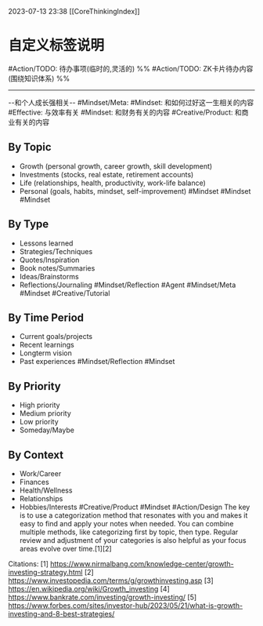 2023-07-13 23:38
[[CoreThinkingIndex]]

# 自定义标签说明

#Action/TODO: 待办事项(临时的,灵活的)
%% #Action/TODO: ZK卡片待办内容(围绕知识体系) %%



---

--和个人成长强相关--
#Mindset/Meta: 
#Mindset: 和如何过好这一生相关的内容
#Effective: 与效率有关
#Mindset: 和财务有关的内容
#Creative/Product: 和商业有关的内容
<!--SR:!2023-07-17,1,230-->

## By Topic
- Growth (personal growth, career growth, skill development)
- Investments (stocks, real estate, retirement accounts) 
- Life (relationships, health, productivity, work-life balance)
- Personal (goals, habits, mindset, self-improvement)
#Mindset #Mindset #Mindset
## By Type  
- Lessons learned
- Strategies/Techniques
- Quotes/Inspiration
- Book notes/Summaries
- Ideas/Brainstorms
- Reflections/Journaling
#Mindset/Reflection #Agent #Mindset/Meta #Mindset #Creative/Tutorial
## By Time Period
- Current goals/projects
- Recent learnings  
- Longterm vision
- Past experiences
#Mindset/Reflection #Mindset 
## By Priority
- High priority 
- Medium priority
- Low priority
- Someday/Maybe

## By Context
- Work/Career
- Finances
- Health/Wellness  
- Relationships
- Hobbies/Interests
#Creative/Product  #Mindset #Action/Design 
The key is to use a categorization method that resonates with you and makes it easy to find and apply your notes when needed. You can combine multiple methods, like categorizing first by topic, then type. Regular review and adjustment of your categories is also helpful as your focus areas evolve over time.[1][2]

Citations:
[1] https://www.nirmalbang.com/knowledge-center/growth-investing-strategy.html
[2] https://www.investopedia.com/terms/g/growthinvesting.asp
[3] https://en.wikipedia.org/wiki/Growth_investing
[4] https://www.bankrate.com/investing/growth-investing/
[5] https://www.forbes.com/sites/investor-hub/2023/05/21/what-is-growth-investing-and-8-best-strategies/
